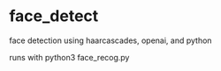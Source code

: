 # face_detect

face detection using haarcascades, openai, and python


runs with python3 face_recog.py
